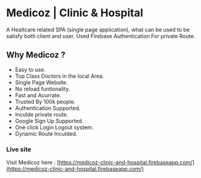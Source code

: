 
# Medicoz | Clinic & Hospital
A Healtcare related SPA (single page application), what can be used to be satisfy both client and user. Used Firebase Authentication For private Route.

## Why Medicoz ?
- Easy to use.
- Top Class Doctors in the local Area.
- Single Page Website.
- No reload funtionality.
- Fast and Acurrate.
- Trusted By 100k people.
- Authentication Supported.
- Inculde private route.
- Google Sign Up Supported.
- One click Login Logout system.
- Dynamic Route Inculded.

### Live site
Visit Medicoz here : [https://medicoz-clinic-and-hospital.firebaseapp.com/](https://medicoz-clinic-and-hospital.firebaseapp.com/)
